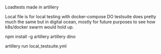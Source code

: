 Loadtests made in artillery

Local file is for local testing with docker-compose
DO testsuite does pretty much the same but in digital ocean, mostly for future purposes to see how 
k8s/docker swarm would hold up.

npm install -g artillery
artillery dino


artillery run local_testsuite.yml